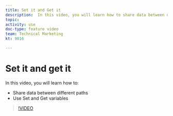 ```yaml
---
title: Set it and Get it
description:  In this video, you will learn how to share data between different paths, and use Set and Get variables, all in [!DNL Adobe Workfront Fusion].
topic: 
activity: use
doc-type: feature video
team: Technical Marketing
kt: 9016 

---
```

# Set it and get it

In this video, you will learn how to:

* Share data between different paths
* Use Set and Get variables

>[!VIDEO](https://video.tv.adobe.com/v/335275/?quality=12)
